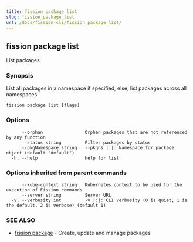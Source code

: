 ```yaml
---
title: fission package list
slug: fission_package_list
url: /docs/fission-cli/fission_package_list/
---
```

## fission package list

List packages

### Synopsis

List all packages in a namespace if specified, else, list packages across all namespaces

```
fission package list [flags]
```

### Options

```
      --orphan                Orphan packages that are not referenced by any function
      --status string         Filter packages by status
      --pkgNamespace string   --pkgns |:|: Namespace for package object (default "default")
  -h, --help                  help for list
```

### Options inherited from parent commands

```
      --kube-context string   Kubernetes context to be used for the execution of Fission commands
      --server string         Server URL
  -v, --verbosity int         -v |:|: CLI verbosity (0 is quiet, 1 is the default, 2 is verbose) (default 1)
```

### SEE ALSO

* [fission package](/docs/fission-cli/fission_package/)	 - Create, update and manage packages

